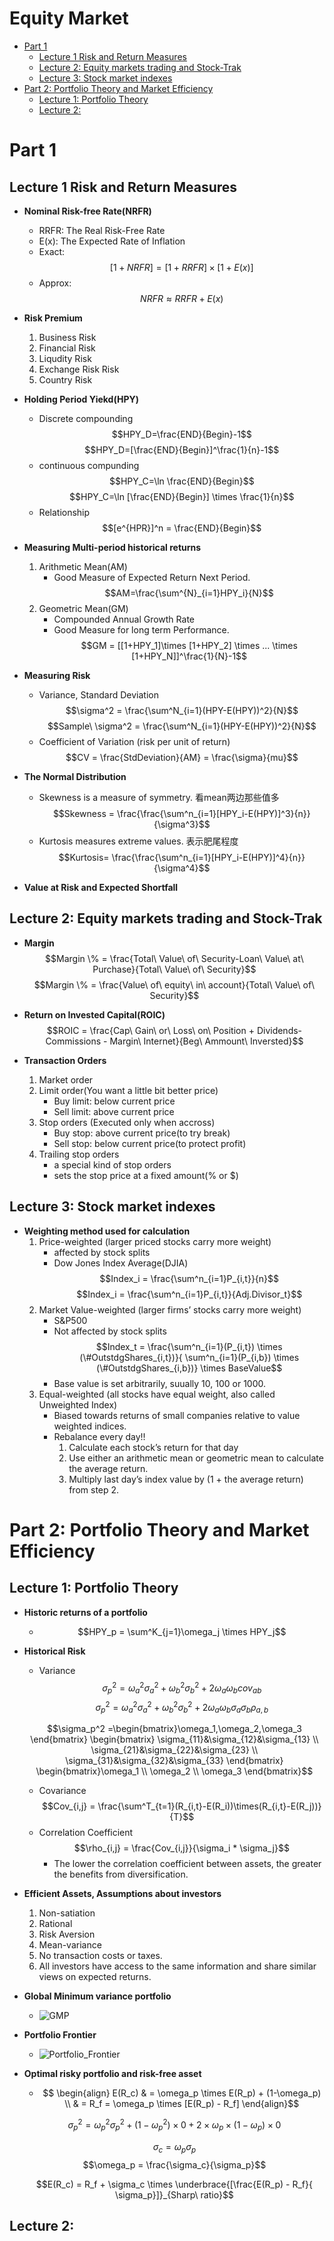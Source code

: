 # Equity Market


<!-- vim-markdown-toc GitLab -->

* [Part 1](#part-1)
    * [Lecture 1 Risk and Return Measures](#lecture-1-risk-and-return-measures)
    * [Lecture 2: Equity markets trading and Stock-Trak](#lecture-2-equity-markets-trading-and-stock-trak)
    * [Lecture 3: Stock market indexes](#lecture-3-stock-market-indexes)
* [Part 2: Portfolio Theory and Market Efficiency](#part-2-portfolio-theory-and-market-efficiency)
    * [Lecture 1: Portfolio Theory](#lecture-1-portfolio-theory)
    * [Lecture 2:](#lecture-2)

<!-- vim-markdown-toc -->


# Part 1

## Lecture 1 Risk and Return Measures

- **Nominal Risk-free Rate(NRFR)**
    - RRFR: The Real Risk-Free Rate
    - E(x): The Expected Rate of Inflation
    - Exact: $$[1+NRFR]=[1+RRFR] \times [1+E(x)]$$
    - Approx: $$NRFR \approx RRFR+E(x)$$

- **Risk Premium**
    1. Business Risk
    2. Financial Risk
    3. Liqudity Risk
    4. Exchange Risk Risk
    5. Country Risk

- **Holding Period Yiekd(HPY)**
    - Discrete compounding $$HPY_D=\frac{END}{Begin}-1$$
    $$HPY_D=[\frac{END}{Begin}]^\frac{1}{n}-1$$
    - continuous compunding $$HPY_C=\ln \frac{END}{Begin}$$
    $$HPY_C=\ln [\frac{END}{Begin}] \times \frac{1}{n}$$
    - Relationship 
    $$[e^{HPR}]^n = \frac{END}{Begin}$$

- **Measuring Multi-period historical returns**
    1. Arithmetic Mean(AM) 
        - Good Measure of Expected Return Next Period.
    $$AM=\frac{\sum^{N}_{i=1}HPY_i}{N}$$
    2. Geometric Mean(GM) 
        - Compounded Annual Growth Rate 
        - Good Measure for long term Performance.
    $$GM = [[1+HPY_1]\times [1+HPY_2] \times ... \times [1+HPY_N]]^\frac{1}{N}-1$$

- **Measuring Risk**
    - Variance, Standard Deviation
    $$\sigma^2 = \frac{\sum^N_{i=1}(HPY-E(HPY))^2}{N}$$
    $$Sample\ \sigma^2 = \frac{\sum^N_{i=1}(HPY-E(HPY))^2}{N}$$
    - Coefficient of Variation (risk per unit of return)
    $$CV = \frac{StdDeviation}{AM} = \frac{\sigma}{mu}$$ 

- **The Normal Distribution**
    - Skewness is a measure of symmetry. 看mean两边那些值多
    $$Skewness = \frac{\frac{\sum^n_{i=1}[HPY_i-E(HPY)]^3}{n}}{\sigma^3}$$
    - Kurtosis measures extreme values. 表示肥尾程度
    $$Kurtosis= \frac{\frac{\sum^n_{i=1}[HPY_i-E(HPY)]^4}{n}}{\sigma^4}$$

- **Value at Risk and Expected Shortfall**

## Lecture 2: Equity markets trading and Stock-Trak

- **Margin**
    $$Margin \% = \frac{Total\ Value\ of\ Security-Loan\ Value\ at\
    Purchase}{Total\ Value\ of\ Security}$$ 
    $$Margin \% = \frac{Value\ of\ equity\ in\ account}{Total\ Value\ of\ Security}$$

- **Return on Invested Capital(ROIC)**
    $$ROIC = \frac{Cap\ Gain\ or\ Loss\ on\ Position + Dividends- Commissions - Margin\
    Internet}{Beg\ Ammount\ Inversted}$$

- **Transaction Orders**
    1. Market order
    2. Limit order(You want a little bit better price)
        - Buy limit: below current price
        - Sell limit: above current price
    3. Stop orders (Executed only when accross)
        - Buy stop: above current price(to try break)
        - Sell stop: below current price(to protect profit)
    4. Trailing stop orders
        - a special kind of stop orders
        - sets the stop price at a fixed amount(% or \$)

## Lecture 3: Stock market indexes

- **Weighting method used for calculation**
    1. Price-weighted (larger priced stocks carry more weight)
        - affected by stock splits
        - Dow Jones Index Average(DJIA)
    $$Index_i = \frac{\sum^n_{i=1}P_{i,t}}{n}$$
    $$Index_i = \frac{\sum^n_{i=1}P_{i,t}}{Adj.Divisor_t}$$
    2. Market Value-weighted (larger firms’ stocks carry more weight)
        - S&P500
        - Not affected by stock splits
    $$Index_t = \frac{\sum^n_{i=1}(P_{i,t}) \times (\#OutstdgShares_{i,t})}{
    \sum^n_{i=1}(P_{i,b}) \times (\#OutstdgShares_{i,b})} \times BaseValue$$
        - Base value is set arbitrarily, suually 10, 100 or 1000.
    3. Equal-weighted (all stocks have equal weight, also called Unweighted Index)
        - Biased  towards  returns  of  small companies relative to value weighted indices.
        - Rebalance every day!!
            1. Calculate each stock’s return for that day 
            2. Use  either  an  arithmetic  mean  or  geometric  mean  to calculate the average return. 
            3. Multiply  last  day’s  index  value  by  (1  +  the  average  return) from step 2.

# Part 2: Portfolio Theory and Market Efficiency

## Lecture 1: Portfolio Theory

- **Historic returns of a portfolio**
    - $$HPY_p = \sum^K_{j=1}\omega_j \times HPY_j$$

- **Historical Risk**
    - Variance
    $$\sigma_p^2 = \omega_a^2 \sigma_a^2 + \omega_b^2 \sigma_b^2 + 2\omega_a
    \omega_b cov_{ab}$$ 
    $$\sigma_p^2 = \omega_a^2 \sigma_a^2 + \omega_b^2 \sigma_b^2 + 2\omega_a
    \omega_b \sigma_a \sigma_b \rho_{a,b}$$

    $$\sigma_p^2 =\begin{bmatrix}\omega_1,\omega_2,\omega_3 \end{bmatrix}
    \begin{bmatrix} \sigma_{11}&\sigma_{12}&\sigma_{13} \\
                    \sigma_{21}&\sigma_{22}&\sigma_{23} \\ 
                    \sigma_{31}&\sigma_{32}&\sigma_{33} \end{bmatrix} 
    \begin{bmatrix}\omega_1 \\ \omega_2 \\ \omega_3 \end{bmatrix}$$

    - Covariance
    $$Cov_{i,j} = \frac{\sum^T_{t=1}(R_{i,t}-E(R_i))\times(R_{i,t}-E(R_j))}{T}$$ 
    - Correlation Coefficient
    $$\rho_{i,j} = \frac{Cov_{i,j}}{\sigma_i * \sigma_j}$$
        - The lower the  correlation coefficient between assets, the
            greater the benefits from diversification.

- **Efficient Assets, Assumptions about investors**
    1. Non-satiation
    2. Rational
    3. Risk Aversion
    4. Mean-variance
    5. No transaction costs or taxes.
    6. All investors have access to the same information and share similar views
        on expected returns.

- **Global Minimum variance portfolio**
    - ![GMP](what/Equity_Market_1.png)

- **Portfolio Frontier**
    - ![Portfolio_Frontier](what/Equity_Market_2.png)

- **Optimal risky portfolio and risk-free asset**
    - $$
    \begin{align}
    E(R_c) & = \omega_p \times E(R_p) + (1-\omega_p) \\
            & = R_f = \omega_p \times [E(R_p) - R_f]
    \end{align}$$

    $$\sigma_p^2 = \omega_p^2\sigma_p^2 + (1-\omega_p^2)\times 0 + 2 \times
    \omega_p \times (1-\omega_p) \times 0$$

    $$\sigma_c = \omega_p \sigma_p$$
    $$\omega_p = \frac{\sigma_c}{\sigma_p}$$

    $$E(R_c) = R_f + \sigma_c \times \underbrace{[\frac{E(R_p) - R_f}{
                \sigma_p}]}_{Sharp\ ratio}$$

## Lecture 2:

